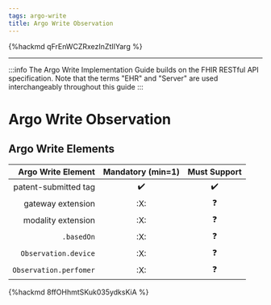 ```yaml
---
tags: argo-write
title: Argo Write Observation
---
```


{%hackmd qFrEnWCZRxezInZtIIYarg %}

---

:::info
The Argo Write Implementation Guide builds on the FHIR RESTful API specification. Note that the terms "EHR" and "Server" are used interchangeably throughout this guide
:::


# Argo Write Observation

## Argo Write Elements

Argo Write Element|Mandatory (min=1)|Must Support
---:|:---:|:---:
patent-submitted tag|:heavy_check_mark:|:heavy_check_mark:		
gateway extension|:X:|:question:	
modality extension|:X:|:question:
`.basedOn`|:X:|:question:
`Observation.device`|:X:|:question:
`Observation.perfomer`|:X:|:question:


{%hackmd 8ffOHhmtSKuk035ydksKiA %}